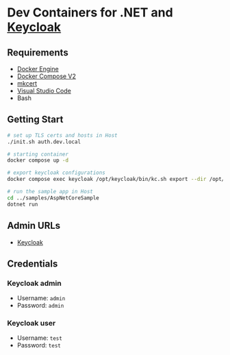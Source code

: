 # Dev Containers for .NET and [Keycloak](https://www.keycloak.org)

## Requirements

- [Docker Engine](https://docs.docker.com/install/)
- [Docker Compose V2](https://docs.docker.com/compose/cli-command/)
- [mkcert](https://github.com/FiloSottile/mkcert)
- [Visual Studio Code](https://code.visualstudio.com/)
- Bash

## Getting Start

```sh
# set up TLS certs and hosts in Host
./init.sh auth.dev.local

# starting container
docker compose up -d

# export keycloak configurations
docker compose exec keycloak /opt/keycloak/bin/kc.sh export --dir /opt/keycloak/data/export/

# run the sample app in Host
cd ../samples/AspNetCoreSample
dotnet run
```

## Admin URLs

- [Keycloak](https://auth.dev.local)

## Credentials

### Keycloak admin

- Username: `admin`
- Password: `admin`

### Keycloak user

- Username: `test`
- Password: `test`

